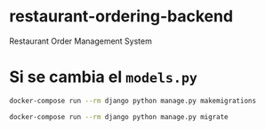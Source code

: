 # restaurant-ordering-backend
Restaurant Order Management System


# Si se cambia el `models.py`
```sh
docker-compose run --rm django python manage.py makemigrations
```
```sh
docker-compose run --rm django python manage.py migrate
```